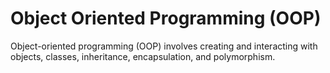 # Object Oriented Programming (OOP)

Object-oriented programming (OOP) involves creating and interacting with objects, classes, inheritance, encapsulation, and polymorphism.
